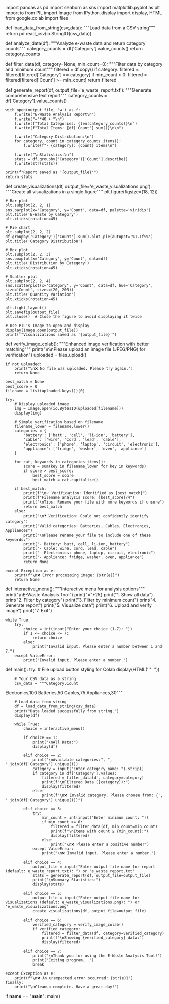 import pandas as pd
import seaborn as sns
import matplotlib.pyplot as plt
import io
from PIL import Image
from IPython.display import display, HTML
from google.colab import files

def load_data_from_string(csv_data):
    """Load data from a CSV string"""
    return pd.read_csv(io.StringIO(csv_data))

def analyze_data(df):
    """Analyze e-waste data and return category counts"""
    category_counts = df['Category'].value_counts()
    return category_counts

def filter_data(df, category=None, min_count=0):
    """Filter data by category and minimum count"""
    filtered = df.copy()
    if category:
        filtered = filtered[filtered['Category'] == category]
    if min_count > 0:
        filtered = filtered[filtered['Count'] >= min_count]
    return filtered

def generate_report(df, output_file='e_waste_report.txt'):
    """Generate comprehensive text report"""
    category_counts = df['Category'].value_counts()

    with open(output_file, 'w') as f:
        f.write("E-Waste Analysis Report\n")
        f.write("="*40 + "\n")
        f.write(f"Total Categories: {len(category_counts)}\n")
        f.write(f"Total Items: {df['Count'].sum()}\n\n")

        f.write("Category Distribution:\n")
        for category, count in category_counts.items():
            f.write(f"- {category}: {count} items\n")

        f.write("\nStatistics:\n")
        stats = df.groupby('Category')['Count'].describe()
        f.write(str(stats))

    print(f"Report saved as '{output_file}'")
    return stats

def create_visualizations(df, output_file='e_waste_visualizations.png'):
    """Create all visualizations in a single figure"""
    plt.figure(figsize=(18, 12))

    # Bar plot
    plt.subplot(2, 2, 1)
    sns.barplot(x='Category', y='Count', data=df, palette='viridis')
    plt.title('E-Waste by Category')
    plt.xticks(rotation=45)

    # Pie chart
    plt.subplot(2, 2, 2)
    df.groupby('Category')['Count'].sum().plot.pie(autopct='%1.1f%%')
    plt.title('Category Distribution')

    # Box plot
    plt.subplot(2, 2, 3)
    sns.boxplot(x='Category', y='Count', data=df)
    plt.title('Distribution by Category')
    plt.xticks(rotation=45)

    # Scatter plot
    plt.subplot(2, 2, 4)
    sns.scatterplot(x='Category', y='Count', data=df, hue='Category', size='Count', sizes=(20, 200))
    plt.title('Quantity Variation')
    plt.xticks(rotation=45)

    plt.tight_layout()
    plt.savefig(output_file)
    plt.close()  # Close the figure to avoid displaying it twice
    
    # Use PIL's Image to open and display
    display(Image.open(output_file))
    print(f"Visualizations saved as '{output_file}'")

def verify_image_colab():
    """Enhanced image verification with better matching"""
    print("\n\nPlease upload an image file (JPEG/PNG) for verification")
    uploaded = files.upload()
    
    if not uploaded:
        print("\n❌ No file was uploaded. Please try again.")
        return None
    
    best_match = None
    best_score = 0
    filename = list(uploaded.keys())[0]
    
    try:
        # Display uploaded image
        img = Image.open(io.BytesIO(uploaded[filename]))
        display(img)
        
        # Simple verification based on filename
        filename_lower = filename.lower()
        categories = {
            'battery': ['batt', 'cell', 'li-ion', 'battery'],
            'cable': ['wire', 'cord', 'lead', 'cable'],
            'electronics': ['phone', 'laptop', 'circuit', 'electronic'],
            'appliance': ['fridge', 'washer', 'oven', 'appliance']
        }
        
        for cat, keywords in categories.items():
            score = sum(key in filename_lower for key in keywords)
            if score > best_score:
                best_score = score
                best_match = cat.capitalize()
        
        if best_match:
            print(f"\n✅ Verification: Identified as {best_match}")
            print(f"Filename analysis score: {best_score}/4")
            print("\nTips: Rename your file with more keywords if unsure")
            return best_match
        else:
            print("\n❓ Verification: Could not confidently identify category")
            print("Valid categories: Batteries, Cables, Electronics, Appliances")
            print("\nPlease rename your file to include one of these keywords:")
            print("- Battery: batt, cell, li-ion, battery")
            print("- Cable: wire, cord, lead, cable")
            print("- Electronics: phone, laptop, circuit, electronic")
            print("- Appliance: fridge, washer, oven, appliance")
            return None
    
    except Exception as e:
        print(f"\n❌ Error processing image: {str(e)}")
        return None

def interactive_menu():
    """Interactive menu for analysis options"""
    print("\nE-Waste Analysis Tool")
    print("="*25)
    print("1. Show all data")
    print("2. Filter by category")
    print("3. Filter by minimum count")
    print("4. Generate report")
    print("5. Visualize data")
    print("6. Upload and verify image")
    print("7. Exit")

    while True:
        try:
            choice = int(input("Enter your choice (1-7): "))
            if 1 <= choice <= 7:
                return choice
            else:
                print("Invalid input. Please enter a number between 1 and 7.")
        except ValueError:
            print("Invalid input. Please enter a number.")

def main():
    try:
        # File upload button styling for Colab
        display(HTML('''
        <style>
        .upload-btn {
            background-color: #4285F4;
            color: white;
            padding: 8px 16px;
            border-radius: 4px;
            border: none;
            cursor: pointer;
        }
        </style>
        '''))
        
        # Your CSV data as a string
        csv_data = """Category,Count
Electronics,100
Batteries,50
Cables,75
Appliances,30"""

        # Load data from string
        df = load_data_from_string(csv_data)
        print("Data loaded successfully from string.")
        display(df)

        while True:
            choice = interactive_menu()

            if choice == 1:
                print("\nAll Data:")
                display(df)

            elif choice == 2:
                print("\nAvailable categories:", ", ".join(df['Category'].unique()))
                category = input("Enter category name: ").strip()
                if category in df['Category'].values:
                    filtered = filter_data(df, category=category)
                    print(f"\nFiltered Data ({category}):")
                    display(filtered)
                else:
                    print(f"\n❌ Invalid category. Please choose from: {', '.join(df['Category'].unique())}")

            elif choice == 3:
                try:
                    min_count = int(input("Enter minimum count: "))
                    if min_count >= 0:
                        filtered = filter_data(df, min_count=min_count)
                        print(f"\nItems with count ≥ {min_count}:")
                        display(filtered)
                    else:
                        print("\n❌ Please enter a positive number")
                except ValueError:
                    print("\n❌ Invalid input. Please enter a number.")

            elif choice == 4:
                output_file = input("Enter output file name for report (default: e_waste_report.txt): ") or 'e_waste_report.txt'
                stats = generate_report(df, output_file=output_file)
                print("\nSummary Statistics:")
                display(stats)

            elif choice == 5:
                output_file = input("Enter output file name for visualizations (default: e_waste_visualizations.png): ") or 'e_waste_visualizations.png'
                create_visualizations(df, output_file=output_file)

            elif choice == 6:
                verified_category = verify_image_colab()
                if verified_category:
                    filtered = filter_data(df, category=verified_category)
                    print(f"\nShowing {verified_category} data:")
                    display(filtered)

            elif choice == 7:
                print("\nThank you for using the E-Waste Analysis Tool!")
                print("Exiting program...")
                break

    except Exception as e:
        print(f"\n❌ An unexpected error occurred: {str(e)}")
    finally:
        print("\nCleanup complete. Have a great day!")

if __name__ == "__main__":
    main()
